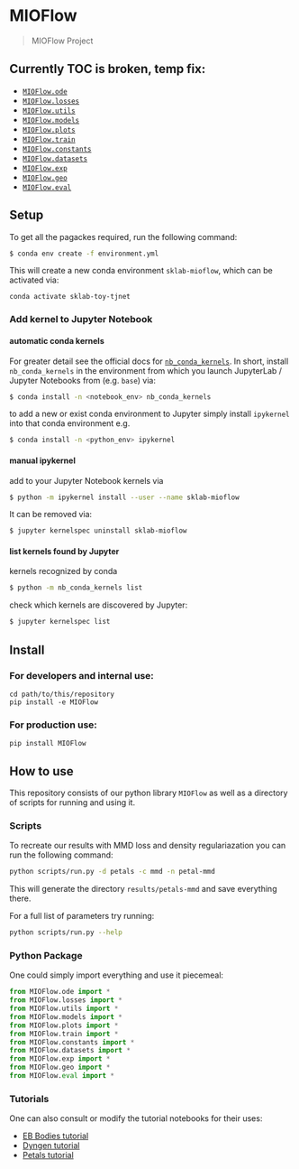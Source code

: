# MIOFlow
> MIOFlow Project


## Currently TOC is broken, temp fix:
- [`MIOFlow.ode`](https://dsm-72.github.io/MIOFlow/ode)
- [`MIOFlow.losses`](https://dsm-72.github.io/MIOFlow/losses)
- [`MIOFlow.utils`](https://dsm-72.github.io/MIOFlow/utils)
- [`MIOFlow.models`](https://dsm-72.github.io/MIOFlow/models)
- [`MIOFlow.plots`](https://dsm-72.github.io/MIOFlow/plots)
- [`MIOFlow.train`](https://dsm-72.github.io/MIOFlow/train)
- [`MIOFlow.constants`](https://dsm-72.github.io/MIOFlow/constants)
- [`MIOFlow.datasets`](https://dsm-72.github.io/MIOFlow/datasets)
- [`MIOFlow.exp`](https://dsm-72.github.io/MIOFlow/exp)
- [`MIOFlow.geo`](https://dsm-72.github.io/MIOFlow/geo)
- [`MIOFlow.eval`](https://dsm-72.github.io/MIOFlow/eval)

## Setup

To get all the pagackes required, run the following command:

```bash
$ conda env create -f environment.yml
```

This will create a new conda environment `sklab-mioflow`, which can be activated via:

```
conda activate sklab-toy-tjnet
```

### Add kernel to Jupyter Notebook

#### automatic conda kernels
For greater detail see the official docs for [`nb_conda_kernels`][nb_conda_kernels].
In short, install `nb_conda_kernels` in the environment from which you launch JupyterLab / Jupyter Notebooks from (e.g. `base`) via:

```bash
$ conda install -n <notebook_env> nb_conda_kernels
```

to add a new or exist conda environment to Jupyter simply install `ipykernel` into that conda environment e.g.

```bash
$ conda install -n <python_env> ipykernel
```


#### manual ipykernel
add to your Jupyter Notebook kernels via

```bash
$ python -m ipykernel install --user --name sklab-mioflow
```

It can be removed via:

```bash
$ jupyter kernelspec uninstall sklab-mioflow
```

#### list kernels found by Jupyter

kernels recognized by conda
```bash
$ python -m nb_conda_kernels list
```

check which kernels are discovered by Jupyter:
```bash
$ jupyter kernelspec list
```

[nb_conda_kernels]: https://github.com/Anaconda-Platform/nb_conda_kernels

## Install

### For developers and internal use:
```
cd path/to/this/repository
pip install -e MIOFlow
```

### For production use:
`pip install MIOFlow`

## How to use

This repository consists of our python library `MIOFlow` as well as a directory of scripts for running and using it. 

### Scripts

To recreate our results with MMD loss and density regulariazation you can run the following command:

```bash
python scripts/run.py -d petals -c mmd -n petal-mmd
```

This will generate the directory `results/petals-mmd` and save everything there.

For a full list of parameters try running:

```bash
python scripts/run.py --help
```

### Python Package
One could simply import everything and use it piecemeal:

```python
from MIOFlow.ode import *
from MIOFlow.losses import *
from MIOFlow.utils import *
from MIOFlow.models import *
from MIOFlow.plots import *
from MIOFlow.train import *
from MIOFlow.constants import *
from MIOFlow.datasets import *
from MIOFlow.exp import *
from MIOFlow.geo import *
from MIOFlow.eval import *
```

### Tutorials
One can also consult or modify the tutorial notebooks for their uses:
- [EB Bodies tutorial][ebbodies]
- [Dyngen tutorial][dyngen]
- [Petals tutorial][petals]

[ebbodies]: https://github.com/dsm-72/MIOFlow/blob/main/notebooks/EB-Bodies.ipynb
[dyngen]: https://github.com/dsm-72/MIOFlow/blob/main/notebooks/Dyngen.ipynb
[petals]: https://github.com/dsm-72/MIOFlow/blob/main/notebooks/%5BMMD%5D%5BTEST%5D%5BDiamond%20Petals%5D%20Trajectory%20Net.ipynb
